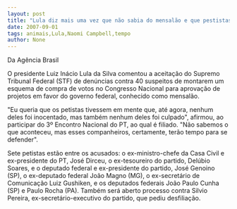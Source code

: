 ```yaml
---
layout: post
title: "Lula diz mais uma vez que não sabia do mensalão e que pestistas terão tempo para se defender"
date: 2007-09-01
tags: animais,Lula,Naomi Campbell,tempo
author: None
---
```

Da Ag&ecirc;ncia Brasil

O presidente Luiz In&aacute;cio Lula da Silva comentou a aceita&ccedil;&atilde;o do Supremo Tribunal Federal (STF) de den&uacute;ncias contra 40 suspeitos de montarem um esquema de compra de votos no Congresso Nacional para aprova&ccedil;&atilde;o de projetos em favor do governo federal, 
conhecido como mensal&atilde;o. 

&quot;Eu queria que os petistas tivessem em mente que, at&eacute; agora, nenhum deles foi inocentado, mas tamb&eacute;m nenhum deles foi culpado&quot;, afirmou, ao participar do 3&ordm; Encontro Nacional do PT, ao qual &eacute; filiado. &quot;N&atilde;o sabemos o que aconteceu, mas esses companheiros, certamente, ter&atilde;o tempo para se defender&quot;. 

Sete petistas est&atilde;o entre os acusados: o ex-ministro-chefe da Casa Civil e ex-presidente do PT, Jos&eacute; Dirceu, o ex-tesoureiro do partido, Del&uacute;bio Soares, e o deputado federal e ex-presidente do partido, Jos&eacute; Genoino (SP), o ex-deputado federal Jo&atilde;o Magno (MG), o ex-secret&aacute;rio de Comunica&ccedil;&atilde;o Luiz Gushiken, e os deputados federais Jo&atilde;o Paulo Cunha (SP) e Paulo Rocha (PA). Tamb&eacute;m ser&aacute; aberto processo contra Silvio Pereira, 
ex-secret&aacute;rio-executivo do partido, que pediu desfilia&ccedil;&atilde;o. 
